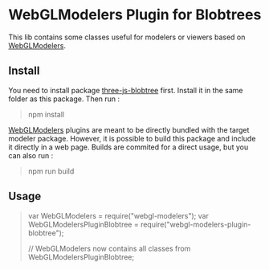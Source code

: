 # WebGLModelers Plugin for Blobtrees

This lib contains some classes useful for modelers or viewers based on [WebGLModelers](https://github.com/maximeq/webgl-modelers).

## Install

You need to install package [three-js-blobtree](https://github.com/maximeq/three-js-blobtree) first. Install it in the same folder as this package.
Then run :

> npm install

[WebGLModelers](https://github.com/maximeq/webgl-modelers) plugins are meant to be directly bundled with the target modeler package. However, it is possible to build this package and include it directly in a web page.
Builds are commited for a direct usage, but you can also run :

> npm run build

## Usage

> var WebGLModelers = require("webgl-modelers");
> var WebGLModelersPluginBlobtree = require("webgl-modelers-plugin-blobtree");
>
> // WebGLModelers now contains all classes from WebGLModelersPluginBlobtree;
